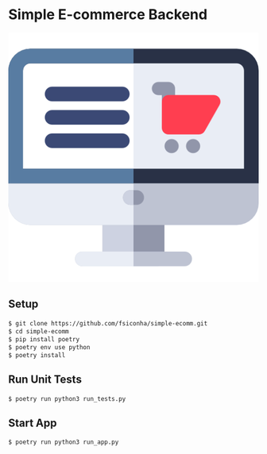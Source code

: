 # Simple E-commerce Backend

![alt text](image.png)

## Setup
```
$ git clone https://github.com/fsiconha/simple-ecomm.git
$ cd simple-ecomm
$ pip install poetry
$ poetry env use python
$ poetry install
```

## Run Unit Tests
```
$ poetry run python3 run_tests.py
```

## Start App
```
$ poetry run python3 run_app.py
```

